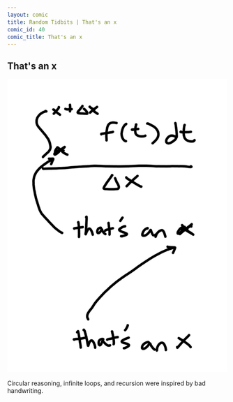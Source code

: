 ```yaml
---
layout: comic
title: Random Tidbits | That's an x
comic_id: 40
comic_title: That's an x
---
```


## That's an x

<img id="img40" src="/assets/images/40.png">

Circular reasoning, infinite loops, and recursion were inspired by bad handwriting.
